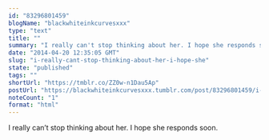 ```yaml
---
id: "83296801459"
blogName: "blackwhiteinkcurvesxxx"
type: "text"
title: ""
summary: "I really can't stop thinking about her. I hope she responds soon."
date: "2014-04-20 12:35:05 GMT"
slug: "i-really-cant-stop-thinking-about-her-i-hope-she"
state: "published"
tags: ""
shortUrl: "https://tmblr.co/ZZ0w-n1Dau5Ap"
postUrl: "https://blackwhiteinkcurvesxxx.tumblr.com/post/83296801459/i-really-cant-stop-thinking-about-her-i-hope-she"
noteCount: "1"
format: "html"
---
```


I really can’t stop thinking about her. I hope she responds soon.